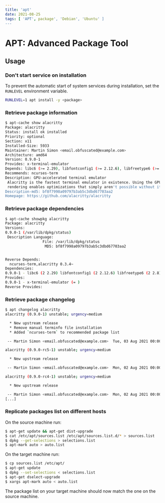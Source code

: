 ```yaml
---
title: 'apt'
date: 2021-08-25
tags: [ 'APT', package', 'Debian', 'Ubuntu' ]
---
```


# APT: Advanced Package Tool

## Usage

### Don't start service on installation

To prevent the automatic start of system services during installation, set the
`RUNLEVEL` environment variable.

```bash
RUNLEVEL=1 apt install -y <package>
```

### Retrieve package information

```bash
$ apt-cache show alacritty
Package: alacritty
Status: install ok installed
Priority: optional
Section: x11
Installed-Size: 5933
Maintainer: Martin Simon <email.obfuscated@example.com>
Architecture: amd64
Version: 0.9.0-1
Provides: x-terminal-emulator
Depends: libc6 (>= 2.29), libfontconfig1 (>= 2.12.6), libfreetype6 (>= 2.8), libgcc-s1 (>= 4.2), libxcb1 (>= 1.6)
Recommends: ncurses-term
Description: GPU-accelerated terminal emulator
 Alacritty is the fastest terminal emulator in existence. Using the GPU for
 rendering enables optimizations that simply aren't possible without it.
Description-md5: bf8f7998a09797b3ab5c3dbd67703aa2
Homepage: https://github.com/alacritty/alacritty
```

### Retrieve package dependencies

```bash
$ apt-cache showpkg alacritty
Package: alacritty
Versions:
0.9.0-1 (/var/lib/dpkg/status)
 Description Language:
                 File: /var/lib/dpkg/status
                  MD5: bf8f7998a09797b3ab5c3dbd67703aa2


Reverse Depends:
  ncurses-term,alacritty 0.3.4~
Dependencies:
0.9.0-1 - libc6 (2 2.29) libfontconfig1 (2 2.12.6) libfreetype6 (2 2.8) libgcc-s1 (2 4.2) libxcb1 (2 1.6) ncurses-term (0 (null))
Provides:
0.9.0-1 - x-terminal-emulator (= )
Reverse Provides:
```

### Retrieve package changelog

```bash
$ apt changelog alacritty
alacritty (0.9.0-1) unstable; urgency=medium

  * New upstream release
  * Remove manual terminfo file installation
  * Added `ncurses-term` to recommended package list

 -- Martin Simon <email.obfuscated@example.com>  Tue, 03 Aug 2021 00:00:00 +0000

alacritty (0.9.0-rc5-1) unstable; urgency=medium

  * New upstream release

 -- Martin Simon <email.obfuscated@example.com>  Mon, 02 Aug 2021 00:00:00 +0000

alacritty (0.9.0-rc4-1) unstable; urgency=medium

  * New upstream release

 -- Martin Simon <email.obfuscated@example.com>  Mon, 02 Aug 2021 00:00:00 +0000
[...]
```

### Replicate packages list on different hosts

On the source machine run:

```bash
$ apt-get update && apt-get dist-upgrade
$ cat /etc/apt/sources.list /etc/apt/sources.list.d/* > sources.list
$ dpkg --get-selections > selections.list
$ apt-mark auto > auto.list
```

On the target machine run:

```bash
$ cp sources.list /etc/apt/
$ apt-get update
$ dpkg --set-selections < selections.list
$ apt-get dselect-upgrade
$ xargs apt-mark auto < auto.list
```

The package list on your target machine should now match the one on the source
machine.
